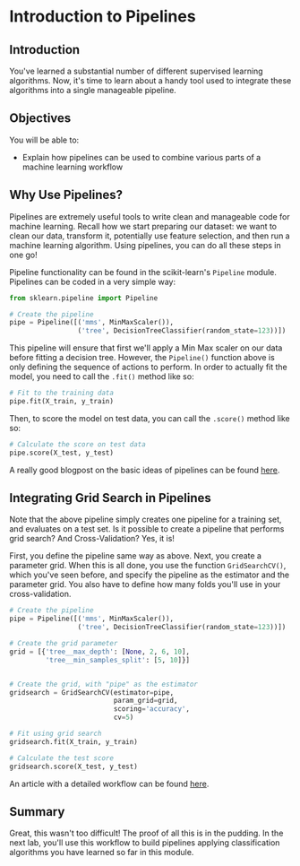 
# Introduction to Pipelines

## Introduction

You've learned a substantial number of different supervised learning algorithms. Now, it's time to learn about a handy tool used to integrate these algorithms into a single manageable pipeline.

## Objectives

You will be able to:

- Explain how pipelines can be used to combine various parts of a machine learning workflow  

## Why Use Pipelines?

Pipelines are extremely useful tools to write clean and manageable code for machine learning. Recall how we start preparing our dataset: we want to clean our data, transform it, potentially use feature selection, and then run a machine learning algorithm. Using pipelines, you can do all these steps in one go!

Pipeline functionality can be found in the scikit-learn's `Pipeline` module. Pipelines can be coded in a very simple way:

```python
from sklearn.pipeline import Pipeline

# Create the pipeline
pipe = Pipeline([('mms', MinMaxScaler()),
                 ('tree', DecisionTreeClassifier(random_state=123))])
```

This pipeline will ensure that first we'll apply a Min Max scaler on our data before fitting a decision tree. However, the `Pipeline()` function above is only defining the sequence of actions to perform. In order to actually fit the model, you need to call the `.fit()` method like so: 

```python
# Fit to the training data
pipe.fit(X_train, y_train)
```

Then, to score the model on test data, you can call the `.score()` method like so: 

```python
# Calculate the score on test data
pipe.score(X_test, y_test)
```

A really good blogpost on the basic ideas of pipelines can be found [here](https://www.kdnuggets.com/2017/12/managing-machine-learning-workflows-scikit-learn-pipelines-part-1.html).


## Integrating Grid Search in Pipelines

Note that the above pipeline simply creates one pipeline for a training set, and evaluates on a test set. Is it possible to create a pipeline that performs grid search? And Cross-Validation? Yes, it is!

First, you define the pipeline same way as above. Next, you create a parameter grid. When this is all done, you use the function `GridSearchCV()`, which you've seen before, and specify the pipeline as the estimator and the parameter grid. You also have to define how many folds you'll use in your cross-validation. 

```python
# Create the pipeline
pipe = Pipeline([('mms', MinMaxScaler()),
                 ('tree', DecisionTreeClassifier(random_state=123))])

# Create the grid parameter
grid = [{'tree__max_depth': [None, 2, 6, 10], 
         'tree__min_samples_split': [5, 10]}]


# Create the grid, with "pipe" as the estimator
gridsearch = GridSearchCV(estimator=pipe, 
                          param_grid=grid, 
                          scoring='accuracy', 
                          cv=5)

# Fit using grid search
gridsearch.fit(X_train, y_train)

# Calculate the test score
gridsearch.score(X_test, y_test)
```

An article with a detailed workflow can be found [here](https://www.kdnuggets.com/2018/01/managing-machine-learning-workflows-scikit-learn-pipelines-part-2.html).

## Summary

Great, this wasn't too difficult! The proof of all this is in the pudding. In the next lab, you'll use this workflow to build pipelines applying classification algorithms you have learned so far in this module. 

